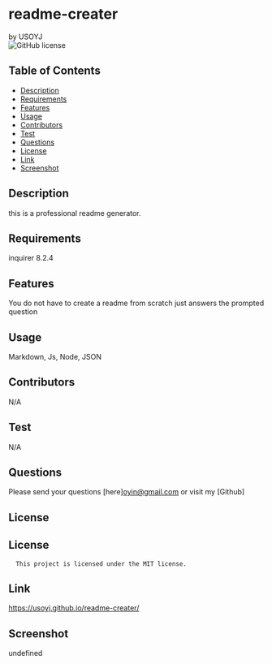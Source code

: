 # readme-creater
  by USOYJ  
  ![GitHub license](https://img.shields.io/badge/license-MIT-blue.svg) 
  ## Table of Contents
  * [Description](#description)
  * [Requirements](#requirements)
  * [Features](#features) 
  * [Usage](#usage) 
  * [Contributors](#contributors) 
  * [Test](#test) 
  * [Questions](#questions) 
  * [License](#license) 
  * [Link](#link) 
  * [Screenshot](#screenshot) 
  ## Description
  this is a professional readme generator.
  ## Requirements
 inquirer 8.2.4
  ## Features
  You do not have to create a readme from scratch just answers the prompted question
  ## Usage
   Markdown, Js, Node, JSON
  ## Contributors
  N/A
  ## Test
  N/A
  ## Questions
  Please send your questions [here]oyin@gmail.com or visit my [Github]
  ## License
  ## License
      This project is licensed under the MIT license.
  ## Link
  https://usoyj.github.io/readme-creater/
  ## Screenshot
  undefined


